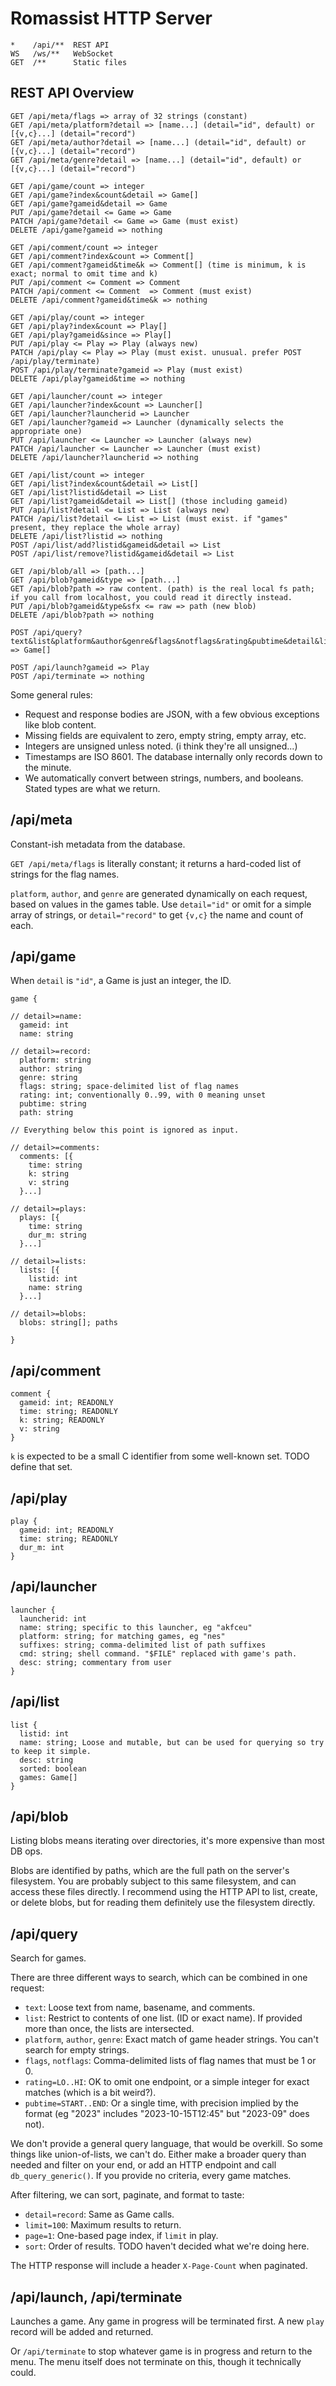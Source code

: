 # Romassist HTTP Server

```
*    /api/**  REST API
WS   /ws/**   WebSocket
GET  /**      Static files
```

## REST API Overview

```
GET /api/meta/flags => array of 32 strings (constant)
GET /api/meta/platform?detail => [name...] (detail="id", default) or [{v,c}...] (detail="record")
GET /api/meta/author?detail => [name...] (detail="id", default) or [{v,c}...] (detail="record")
GET /api/meta/genre?detail => [name...] (detail="id", default) or [{v,c}...] (detail="record")

GET /api/game/count => integer
GET /api/game?index&count&detail => Game[]
GET /api/game?gameid&detail => Game
PUT /api/game?detail <= Game => Game
PATCH /api/game?detail <= Game => Game (must exist)
DELETE /api/game?gameid => nothing

GET /api/comment/count => integer
GET /api/comment?index&count => Comment[]
GET /api/comment?gameid&time&k => Comment[] (time is minimum, k is exact; normal to omit time and k)
PUT /api/comment <= Comment => Comment
PATCH /api/comment <= Comment  => Comment (must exist)
DELETE /api/comment?gameid&time&k => nothing

GET /api/play/count => integer
GET /api/play?index&count => Play[]
GET /api/play?gameid&since => Play[]
PUT /api/play <= Play => Play (always new)
PATCH /api/play <= Play => Play (must exist. unusual. prefer POST /api/play/terminate)
POST /api/play/terminate?gameid => Play (must exist)
DELETE /api/play?gameid&time => nothing

GET /api/launcher/count => integer
GET /api/launcher?index&count => Launcher[]
GET /api/launcher?launcherid => Launcher
GET /api/launcher?gameid => Launcher (dynamically selects the appropriate one)
PUT /api/launcher <= Launcher => Launcher (always new)
PATCH /api/launcher <= Launcher => Launcher (must exist)
DELETE /api/launcher?launcherid => nothing

GET /api/list/count => integer
GET /api/list?index&count&detail => List[]
GET /api/list?listid&detail => List
GET /api/list?gameid&detail => List[] (those including gameid)
PUT /api/list?detail <= List => List (always new)
PATCH /api/list?detail <= List => List (must exist. if "games" present, they replace the whole array)
DELETE /api/list?listid => nothing
POST /api/list/add?listid&gameid&detail => List
POST /api/list/remove?listid&gameid&detail => List

GET /api/blob/all => [path...]
GET /api/blob?gameid&type => [path...]
GET /api/blob?path => raw content. (path) is the real local fs path; if you call from localhost, you could read it directly instead.
PUT /api/blob?gameid&type&sfx <= raw => path (new blob)
DELETE /api/blob?path => nothing

POST /api/query?text&list&platform&author&genre&flags&notflags&rating&pubtime&detail&limit&page&sort => Game[]

POST /api/launch?gameid => Play
POST /api/terminate => nothing
```

Some general rules:

- Request and response bodies are JSON, with a few obvious exceptions like blob content.
- Missing fields are equivalent to zero, empty string, empty array, etc.
- Integers are unsigned unless noted. (i think they're all unsigned...)
- Timestamps are ISO 8601. The database internally only records down to the minute.
- We automatically convert between strings, numbers, and booleans. Stated types are what we return.

## /api/meta

Constant-ish metadata from the database.

`GET /api/meta/flags` is literally constant; it returns a hard-coded list of strings for the flag names.

`platform`, `author`, and `genre` are generated dynamically on each request, based on values in the games table.
Use `detail="id"` or omit for a simple array of strings, or `detail="record"` to get `{v,c}` the name and count of each.

## /api/game

When `detail` is `"id"`, a Game is just an integer, the ID.

```
game {

// detail>=name:
  gameid: int
  name: string
  
// detail>=record:
  platform: string
  author: string
  genre: string
  flags: string; space-delimited list of flag names
  rating: int; conventionally 0..99, with 0 meaning unset
  pubtime: string
  path: string
  
// Everything below this point is ignored as input.
  
// detail>=comments:
  comments: [{
    time: string
    k: string
    v: string
  }...]
  
// detail>=plays:
  plays: [{
    time: string
    dur_m: string
  }...]
  
// detail>=lists:
  lists: [{
    listid: int
    name: string
  }...]
  
// detail>=blobs:
  blobs: string[]; paths
  
}
```

## /api/comment

```
comment {
  gameid: int; READONLY
  time: string; READONLY
  k: string; READONLY
  v: string
}
```

`k` is expected to be a small C identifier from some well-known set.
TODO define that set.

## /api/play

```
play {
  gameid: int; READONLY
  time: string; READONLY
  dur_m: int
}
```

## /api/launcher

```
launcher {
  launcherid: int
  name: string; specific to this launcher, eg "akfceu"
  platform: string; for matching games, eg "nes"
  suffixes: string; comma-delimited list of path suffixes
  cmd: string; shell command. "$FILE" replaced with game's path.
  desc: string; commentary from user
}
```

## /api/list

```
list {
  listid: int
  name: string; Loose and mutable, but can be used for querying so try to keep it simple.
  desc: string
  sorted: boolean
  games: Game[]
}
```

## /api/blob

Listing blobs means iterating over directories, it's more expensive than most DB ops.

Blobs are identified by paths, which are the full path on the server's filesystem.
You are probably subject to this same filesystem, and can access these files directly.
I recommend using the HTTP API to list, create, or delete blobs, but for reading them definitely use the filesystem directly.

## /api/query

Search for games.

There are three different ways to search, which can be combined in one request:

- `text`: Loose text from name, basename, and comments.
- `list`: Restrict to contents of one list. (ID or exact name). If provided more than once, the lists are intersected.
- `platform`, `author`, `genre`: Exact match of game header strings. You can't search for empty strings.
- `flags`, `notflags`: Comma-delimited lists of flag names that must be 1 or 0.
- `rating=LO..HI`: OK to omit one endpoint, or a simple integer for exact matches (which is a bit weird?).
- `pubtime=START..END`: Or a single time, with precision implied by the format (eg "2023" includes "2023-10-15T12:45" but "2023-09" does not).

We don't provide a general query language, that would be overkill.
So some things like union-of-lists, we can't do.
Either make a broader query than needed and filter on your end, or add an HTTP endpoint and call `db_query_generic()`.
If you provide no criteria, every game matches.

After filtering, we can sort, paginate, and format to taste:

- `detail=record`: Same as Game calls.
- `limit=100`: Maximum results to return.
- `page=1`: One-based page index, if `limit` in play.
- `sort`: Order of results. TODO haven't decided what we're doing here.

The HTTP response will include a header `X-Page-Count` when paginated.

## /api/launch, /api/terminate

Launches a game.
Any game in progress will be terminated first.
A new `play` record will be added and returned.

Or `/api/terminate` to stop whatever game is in progress and return to the menu.
The menu itself does not terminate on this, though it technically could.
